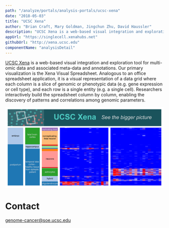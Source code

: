 ```yaml
---
path: "/analyze/portals/analysis-portals/ucsc-xena"
date: "2018-05-03"
title: "UCSC Xena"
author: "Brian Craft, Mary Goldman, Jingchun Zhu, David Haussler"
description: "UCSC Xena is a web-based visual integration and exploration tool for multi-omic data and associated meta-data and annotations."
appUrl: "https://singlecell.xenahubs.net"
githubUrl: "http://xena.ucsc.edu"
componentName: "analysisDetail"
---
```


[UCSC Xena](http://xena.ucsc.edu) is a web-based visual integration and exploration tool for multi-omic data and associated meta-data and annotations. Our primary visualization is the Xena Visual Spreadsheet. Analogous to an office spreadsheet application, it is a visual representation of a data grid where each column is a slice of genomic or phenotypic data (e.g. gene expression or cell type), and each row is a single entity (e.g. a single cell). Researchers interactively build the spreadsheet column by column, enabling the discovery of patterns and correlations among genomic parameters.

<a href="http://xena.ucsc.edu" target="_blank">
  <img src="../_images/portals/ucsc-xena.png" width=800/>
</a>

# Contact
<a href="mailto:genome-cancer@soe.ucsc.edu">genome-cancer@soe.ucsc.edu</a>